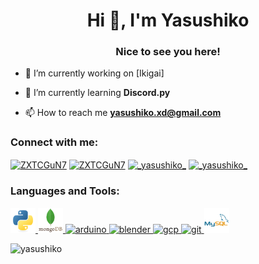 <h1 align="center">Hi 👋, I'm Yasushiko</h1>
<h3 align="center">Nice to see you here!</h3>

- 🔭 I’m currently working on [Ikigai]

- 🌱 I’m currently learning **Discord.py**

- 📫 How to reach me **yasushiko.xd@gmail.com**

<h3 align="left">Connect with me:</h3>
<p align="left">
<a href="https://t.me/yasushiko" target="blank"><img align="center" src="https://upload.wikimedia.org/wikipedia/commons/thumb/8/82/Telegram_logo.svg/2048px-Telegram_logo.svg.png" alt="ZXTCGuN7" height="30" width="30" /></a>
<a href="https://discord.gg/hnCQAfJS" target="blank"><img align="center" src="https://raw.githubusercontent.com/rahuldkjain/github-profile-readme-generator/master/src/images/icons/Social/discord.svg" alt="ZXTCGuN7" height="35" width="45" /></a>
<a href="https://twitter.com/_yasushiko_" target="blank"><img align="center" src="https://raw.githubusercontent.com/rahuldkjain/github-profile-readme-generator/master/src/images/icons/Social/twitter.svg" alt="_yasushiko_" height="30" width="40" /></a>
<a href="https://instagram.com/_yasushiko_" target="blank"><img align="center" src="https://raw.githubusercontent.com/rahuldkjain/github-profile-readme-generator/master/src/images/icons/Social/instagram.svg" alt="_yasushiko_" height="30" width="40" /></a>
</p>

<h3 align="left">Languages and Tools:</h3>
<p align="left"> </a> <a href="https://www.python.org" target="_blank" rel="noreferrer"> <img src="https://raw.githubusercontent.com/devicons/devicon/master/icons/python/python-original.svg" alt="python" width="40" height="40"/> <a href="https://www.mongodb.com/" target="_blank" rel="noreferrer"> <img src="https://raw.githubusercontent.com/devicons/devicon/master/icons/mongodb/mongodb-original-wordmark.svg" alt="mongodb" width="40" height="40"/> <a href="https://www.arduino.cc/" target="_blank" rel="noreferrer"> <img src="https://cdn.worldvectorlogo.com/logos/arduino-1.svg" alt="arduino" width="40" height="40"/> </a> <a href="https://www.blender.org/" target="_blank" rel="noreferrer"> <img src="https://download.blender.org/branding/community/blender_community_badge_white.svg" alt="blender" width="40" height="40"/> </a> <a href="https://cloud.google.com" target="_blank" rel="noreferrer"> <img src="https://www.vectorlogo.zone/logos/google_cloud/google_cloud-icon.svg" alt="gcp" width="40" height="40"/> </a> <a href="https://git-scm.com/" target="_blank" rel="noreferrer"> <img src="https://www.vectorlogo.zone/logos/git-scm/git-scm-icon.svg" alt="git" width="40" height="40"/> </a> </a> <a href="https://www.mysql.com/" target="_blank" rel="noreferrer"> <img src="https://raw.githubusercontent.com/devicons/devicon/master/icons/mysql/mysql-original-wordmark.svg" alt="mysql" width="40" height="40"/> </a> </p>

<p><a href="https://www.buymeacoffee.com/yasushiko"> <img align="left" src="https://cdn.buymeacoffee.com/buttons/v2/default-yellow.png" height="50" width="210" alt="yasushiko" /></a></p><br><br>
